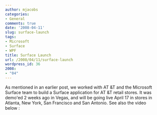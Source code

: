 ```yaml
---
author: mjacobs
categories:
- General
comments: true
date: '2008-04-11'
slug: surface-launch
tags:
- Microsoft
- Surface
- WPF
title: Surface Launch
url: /2008/04/11/surface-launch
wordpress_id: 36
2008:
- "04"
---
```



As mentioned in an earlier post, we worked with AT &T and the Microsoft Surface team to build a Surface application for AT &T retail stores. It was demo'ed 2 weeks ago in Vegas, and will be going live April 17 in stores in Atlanta, New York, San Francisco and San Antonio. See also the video below :



